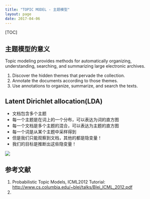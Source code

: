 ```yaml
---
title: "TOPIC MODEL - 主题模型"
layout: page
date: 2017-04-06
---
```

[TOC]

## 主题模型的意义
Topic modeling provides methods for automatically organizing, understanding, searching, and summarizing large electronic archives.

1. Discover the hidden themes that pervade the collection.
2. Annotate the documents according to those themes.
3. Use annotations to organize, summarize, and search the texts.

## Latent Dirichlet allocation(LDA)
- 文档包含多个主题
- 每一个主题是在词上的一个分布，可以表达为词的直方图
- 每一个文档是多个主题的混合，可以表达为主题的直方图
- 每一个词是从某个主题中采样得到
- 但是我们只能观察到文档，其他的都是隐变量！
- 我们的目标是推断出这些隐变量！


<img src="/wiki/static/images/toptic-model01.png" />



## 参考文献
1. Probabilistic Topic Models, ICML2012 Tutorial: <http://www.cs.columbia.edu/~blei/talks/Blei_ICML_2012.pdf>
2.
